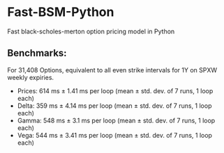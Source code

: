 # Fast-BSM-Python
Fast black-scholes-merton option pricing model in Python

## Benchmarks:
For 31,408 Options, equivalent to all even strike intervals for 1Y on SPXW weekly expiries.
- Prices: 614 ms ± 1.41 ms per loop (mean ± std. dev. of 7 runs, 1 loop each)
- Delta: 359 ms ± 4.14 ms per loop (mean ± std. dev. of 7 runs, 1 loop each)
- Gamma: 548 ms ± 3.1 ms per loop (mean ± std. dev. of 7 runs, 1 loop each)
- Vega: 544 ms ± 3.41 ms per loop (mean ± std. dev. of 7 runs, 1 loop each)
